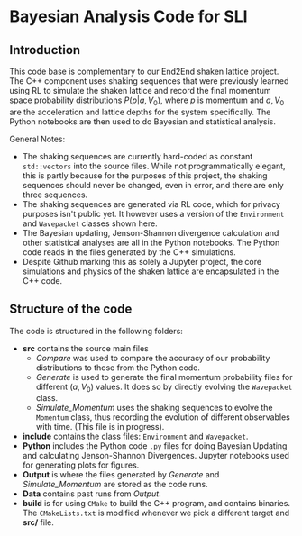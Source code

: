 # Bayesian Analysis Code for SLI 

## Introduction
This code base is complementary to our End2End shaken lattice project. The C++ component uses shaking sequences that were previously learned using RL to simulate the shaken lattice and record the final momentum space probability distributions $P(p|a,V_0)$, where $p$ is momentum and $a,V_0$ are the acceleration and lattice depths for the system specifically. The Python notebooks are then used to do Bayesian and statistical analysis.

General Notes:

- The shaking sequences are currently hard-coded as constant `std::vectors` into the source files. While not programmatically elegant, this is partly because for the purposes of this project, the shaking sequences should never be changed, even in error, and there are only three sequences.
- The shaking sequences are generated via RL code, which for privacy purposes isn't public yet. It however uses a version of the `Environment` and `Wavepacket` classes shown here.
- The Bayesian updating, Jenson-Shannon divergence calculation and other statistical analyses are all in the Python notebooks. The Python code reads in the files generated by the C++ simulations.
- Despite Github marking this as solely a Jupyter project, the core simulations and physics of the shaken lattice are encapsulated in the C++ code. 

## Structure of the code
The code is structured in the following folders:

- **src** contains the source main files
    - _Compare_ was used to compare the accuracy of our probability distributions to those from the Python code.
    - _Generate_ is used to generate the final momentum probability files for different $(a,V_0)$ values. It does so by directly evolving the `Wavepacket` class.
    - _Simulate\_Momentum_ uses the shaking sequences to evolve the `Momentum` class, thus recording the evolution of different observables with time. (This file is in progress).
- **include** contains the class files: `Environment` and `Wavepacket`.
- **Python** includes the Python code `.py` files for doing Bayesian Updating and calculating Jenson-Shannon Divergences. Jupyter notebooks used for generating plots for figures.
- **Output** is where the files generated by _Generate_ and _Simulate\_Momentum_ are stored as the code runs.
- **Data** contains past runs from *Output*.
- **build** is for using `CMake` to build the C++ program, and contains binaries. The `CMakeLists.txt` is modified whenever we pick a different target and **src/** file.

